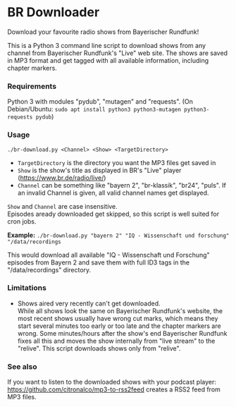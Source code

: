 # BR Downloader

Download your favourite radio shows from Bayerischer Rundfunk!

This is a Python 3 command line script to download shows from any channel from Bayerischer Rundfunk's "Live" web site.
The shows are saved in MP3 format and get tagged with all available information, including chapter markers.

### Requirements
Python 3 with modules "pydub", "mutagen" and "requests".
(On Debian/Ubuntu: `sudo apt install python3 python3-mutagen python3-requests pydub`)

### Usage
```./br-download.py <Channel> <Show> <TargetDirectory>```

* `TargetDirectory` is the directory you want the MP3 files get saved in
* `Show` is the show's title as displayed in BR's "Live" player (https://www.br.de/radio/live/)
* `Channel` can be something like "bayern 2", "br-klassik", "br24", "puls". If an invalid Channel is given, all valid channel names get displayed.

`Show` and `Channel` are case insensitive. \
Episodes aready downloaded get skipped, so this script is well suited for cron jobs.

**Example:**
```./br-download.py "bayern 2" "IQ - Wissenschaft und forschung" "/data/recordings```

This would download all available "IQ - Wissenschaft und Forschung" episodes from Bayern 2 and save them with full ID3 tags in the "/data/recordings" directory.

### Limitations
* Shows aired very recently can't get downloaded. \
While all shows look the same on Bayerischer Rundfunk's website, the most recent shows usually have wrong cut marks, which means they start several minutes too early or too late and the chapter markers are wrong.
Some minutes/hours after the show's end Bayerischer Rundfunk fixes all this and moves the show internally from "live stream" to the "relive".
This script downloads shows only from "relive".

### See also
If you want to listen to the downloaded shows with your podcast player: https://github.com/citronalco/mp3-to-rss2feed creates a RSS2 feed from MP3 files.

